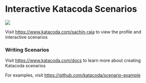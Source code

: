 # Interactive Katacoda Scenarios

[![](http://shields.katacoda.com/katacoda/sachin-raja/count.svg)](https://www.katacoda.com/sachin-raja "Get your profile on Katacoda.com")

Visit https://www.katacoda.com/sachin-raja to view the profile and interactive scenarios

### Writing Scenarios
Visit https://www.katacoda.com/docs to learn more about creating Katacoda scenarios

For examples, visit https://github.com/katacoda/scenario-example
